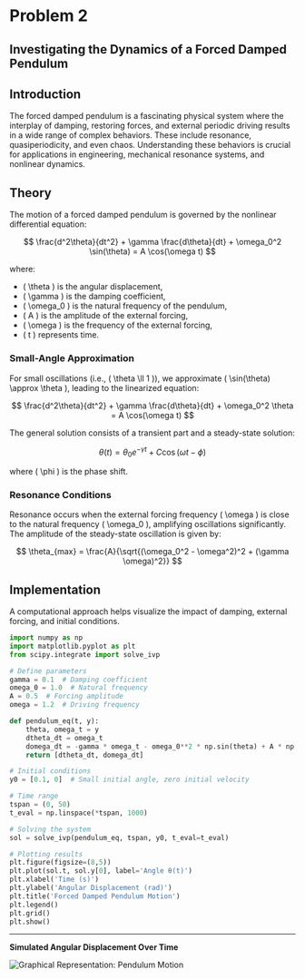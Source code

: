 # Problem 2

## Investigating the Dynamics of a Forced Damped Pendulum

## Introduction
The forced damped pendulum is a fascinating physical system where the interplay of damping, restoring forces, and external periodic driving results in a wide range of complex behaviors. These include resonance, quasiperiodicity, and even chaos. Understanding these behaviors is crucial for applications in engineering, mechanical resonance systems, and nonlinear dynamics.

## Theory
The motion of a forced damped pendulum is governed by the nonlinear differential equation:

$$ \frac{d^2\theta}{dt^2} + \gamma \frac{d\theta}{dt} + \omega_0^2 \sin(\theta) = A \cos(\omega t) $$

where:
- \( \theta \) is the angular displacement,
- \( \gamma \) is the damping coefficient,
- \( \omega_0 \) is the natural frequency of the pendulum,
- \( A \) is the amplitude of the external forcing,
- \( \omega \) is the frequency of the external forcing,
- \( t \) represents time.

### Small-Angle Approximation
For small oscillations (i.e., \( \theta \ll 1 \)), we approximate \( \sin(\theta) \approx \theta \), leading to the linearized equation:

$$ \frac{d^2\theta}{dt^2} + \gamma \frac{d\theta}{dt} + \omega_0^2 \theta = A \cos(\omega t) $$

The general solution consists of a transient part and a steady-state solution:

$$ \theta(t) = \theta_0 e^{-\gamma t} + C \cos(\omega t - \phi) $$

where \( \phi \) is the phase shift.

### Resonance Conditions
Resonance occurs when the external forcing frequency \( \omega \) is close to the natural frequency \( \omega_0 \), amplifying oscillations significantly. The amplitude of the steady-state oscillation is given by:

$$ \theta_{max} = \frac{A}{\sqrt{(\omega_0^2 - \omega^2)^2 + (\gamma \omega)^2}} $$

## Implementation
A computational approach helps visualize the impact of damping, external forcing, and initial conditions.

```python
import numpy as np
import matplotlib.pyplot as plt
from scipy.integrate import solve_ivp

# Define parameters
gamma = 0.1  # Damping coefficient
omega_0 = 1.0  # Natural frequency
A = 0.5  # Forcing amplitude
omega = 1.2  # Driving frequency

def pendulum_eq(t, y):
    theta, omega_t = y
    dtheta_dt = omega_t
    domega_dt = -gamma * omega_t - omega_0**2 * np.sin(theta) + A * np.cos(omega * t)
    return [dtheta_dt, domega_dt]

# Initial conditions
y0 = [0.1, 0]  # Small initial angle, zero initial velocity

# Time range
tspan = (0, 50)
t_eval = np.linspace(*tspan, 1000)

# Solving the system
sol = solve_ivp(pendulum_eq, tspan, y0, t_eval=t_eval)

# Plotting results
plt.figure(figsize=(8,5))
plt.plot(sol.t, sol.y[0], label='Angle θ(t)')
plt.xlabel('Time (s)')
plt.ylabel('Angular Displacement (rad)')
plt.title('Forced Damped Pendulum Motion')
plt.legend()
plt.grid()
plt.show()
```
---

**Simulated Angular Displacement Over Time**

![Graphical Representation: Pendulum Motion](/Users/elvintahmaz/Downloads/Graph02.png)

